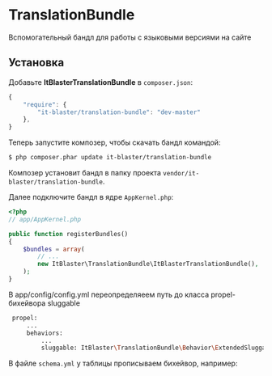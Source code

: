 # TranslationBundle
Вспомогательный бандл для работы с языковыми версиями на сайте

## Установка

Добавьте <b>ItBlasterTranslationBundle</b> в `composer.json`:

```js
{
    "require": {
        "it-blaster/translation-bundle": "dev-master"
	},
}
```

Теперь запустите композер, чтобы скачать бандл командой:

``` bash
$ php composer.phar update it-blaster/translation-bundle
```

Композер установит бандл в папку проекта `vendor/it-blaster/translation-bundle`.

Далее подключите бандл в ядре `AppKernel.php`:

``` php
<?php
// app/AppKernel.php

public function registerBundles()
{
    $bundles = array(
        // ...
        new ItBlaster\TranslationBundle\ItBlasterTranslationBundle(),
    );
}
```

В app/config/config.yml переопределяеем путь до класса propel-бихейвора sluggable

``` bash
 propel:
     ...
     behaviors:
         ...
         sluggable: ItBlaster\TranslationBundle\Behavior\ExtendedSluggableBehavior
```

В файле `schema.yml` у таблицы прописываем бихейвор, например:
